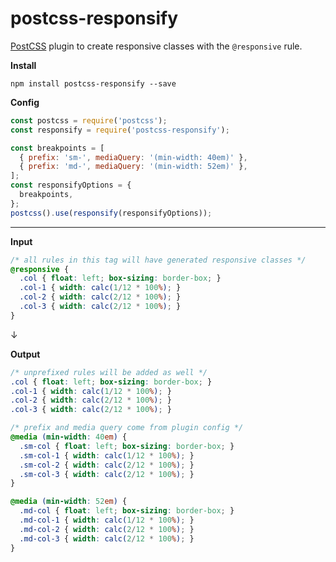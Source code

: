 # postcss-responsify
[PostCSS](https://github.com/postcss/postcss) plugin to create responsive classes with the `@responsive` rule.

**Install**
```
npm install postcss-responsify --save
```

**Config**
```javascript
const postcss = require('postcss');
const responsify = require('postcss-responsify');

const breakpoints = [
  { prefix: 'sm-', mediaQuery: '(min-width: 40em)' },
  { prefix: 'md-', mediaQuery: '(min-width: 52em)' },
];
const responsifyOptions = {
  breakpoints,
};
postcss().use(responsify(responsifyOptions));
```

---

**Input**
```css
/* all rules in this tag will have generated responsive classes */
@responsive {
  .col { float: left; box-sizing: border-box; }
  .col-1 { width: calc(1/12 * 100%); }
  .col-2 { width: calc(2/12 * 100%); }
  .col-3 { width: calc(2/12 * 100%); }
}
```

↓

**Output**
```css
/* unprefixed rules will be added as well */
.col { float: left; box-sizing: border-box; }
.col-1 { width: calc(1/12 * 100%); }
.col-2 { width: calc(2/12 * 100%); }
.col-3 { width: calc(2/12 * 100%); }

/* prefix and media query come from plugin config */
@media (min-width: 40em) {
  .sm-col { float: left; box-sizing: border-box; }
  .sm-col-1 { width: calc(1/12 * 100%); }
  .sm-col-2 { width: calc(2/12 * 100%); }
  .sm-col-3 { width: calc(2/12 * 100%); }
}

@media (min-width: 52em) {
  .md-col { float: left; box-sizing: border-box; }
  .md-col-1 { width: calc(1/12 * 100%); }
  .md-col-2 { width: calc(2/12 * 100%); }
  .md-col-3 { width: calc(2/12 * 100%); }
}
```
